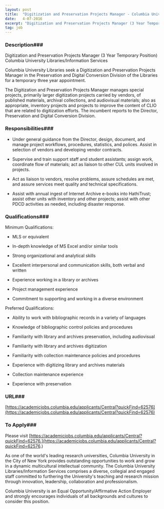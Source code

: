 ```yaml
---
layout: post
title:  "Digitization and Preservation Projects Manager - Columbia University"
date:   4-07-2016
excerpt: "Digitization and Preservation Projects Manager (3 Year Temporary Position) Columbia University Libraries/Information Services Columbia University Libraries seek a Digitization and Preservation Projects Manager in the Preservation and Digital Conversion Division of the Libraries for a temporary three year appointment. The Digitization and Preservation Projects Manager manages special projects, primarily larger..."
tag: job
---
```


### Description###

Digitization and Preservation Projects Manager (3 Year Temporary Position)
Columbia University Libraries/Information Services

Columbia University Libraries seek a Digitization and Preservation Projects Manager in the Preservation and Digital Conversion Division of the Libraries for a temporary three year appointment.

The Digitization and Preservation Projects Manager manages special projects, primarily larger digitization projects carried by vendors, of published materials, archival collections, and audiovisual materials; also as appropriate, inventory projects and projects to improve the content of CLIO that are related to digitization efforts. The incumbent reports to the Director, Preservation and Digital Conversion Division. 



### Responsibilities###

* Under general guidance from the Director, design, document, and manage project workflows, procedures, statistics, and polices. Assist in selection of vendors and developing vendor contracts.

* Supervise and train support staff and student assistants; assign work, coordinate flow of materials; act as liaison to other CUL units involved in projects.

* Act as liaison to vendors, resolve problems, assure schedules are met, and assure services meet quality and technical specifications.

* Assist with annual ingest of Internet Archive e-books into HathiTrust; assist other units with inventory and other projects; assist with other PDCD activities as needed, including disaster response.


### Qualifications###

Minimum Qualifications:

* MLS or equivalent

* In-depth knowledge of MS Excel and/or similar tools 

* Strong organizational and analytical skills 

* Excellent interpersonal and communication skills, both verbal and written 

* Experience working in a library or archives 

* Project management experience 

* Commitment to supporting and working in a diverse environment

Preferred Qualifications:

* Ability to work with bibliographic records in a variety of languages 

* Knowledge of bibliographic control policies and procedures 

* Familiarity with library and archives preservation, including audiovisual 

* Familiarity with library and archives digitization 

* Familiarity with collection maintenance policies and procedures 

* Experience with digitizing library and archives materials 

* Collection maintenance experience 

* Experience with preservation






### URL###

[https://academicjobs.columbia.edu/applicants/Central?quickFind=62576](https://academicjobs.columbia.edu/applicants/Central?quickFind=62576)

### To Apply###

Please visit [https://academicjobs.columbia.edu/applicants/Central?quickFind=62576.](https://academicjobs.columbia.edu/applicants/Central?quickFind=62576.)

As one of the world's leading research universities, Columbia University in the City of New York provides outstanding opportunities to work and grow in a dynamic multicultural intellectual community. The Columbia University Libraries/Information Services comprises a diverse, collegial and engaged staff committed to furthering the University's teaching and research mission through innovation, leadership, collaboration and professionalism.

Columbia University is an Equal Opportunity/Affirmative Action Employer and strongly encourages individuals of all backgrounds and cultures to consider this position.





